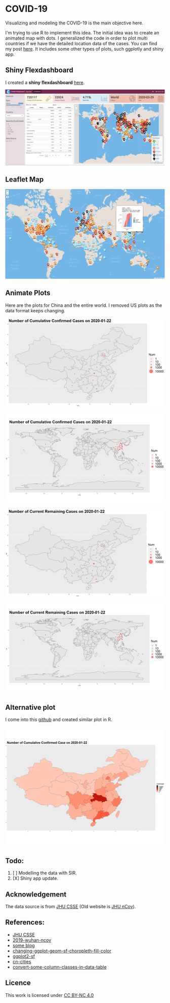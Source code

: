 # COVID-19

Visualizing and modeling the COVID-19 is the main objective here.

I'm trying to use R to implement this idea. The initial idea was to create an animated map with dots. I generalized the code in order to plot multi countries if we have the detailed location data of the cases. You can find my post [here](https://zhongjzsb.com/posts/baobao-posts/covid-19-visualization/). It includes some other types of plots, such ggplotly and shiny app.

## Shiny Flexdashboard

I created a **shiny flexdashboard** [here](https://app.zhongjzsb.com/COVID-19-dashboard/).

[![covid-19-dashboard](https://raw.githubusercontent.com/zhongjzsb/COVID-19-dashboard/master/flexdashboard-screenshot.png)](https://app.zhongjzsb.com/COVID-19-dashboard/)

## Leaflet Map

[![leaflet_map](./static/images/leaflet-screenshot.png)](https://zhongjzsb.com/images/leaflet-plot.html)

## Animate Plots

Here are the plots for China and the entire world. I removed US plots as the data format keeps changing.

![animate_china](./static/images/china_confirmed.gif)

<!-- ![animate_us](./static/images/us_confirmed.gif) -->

![animate_world](./static/images/world_confirmed.gif)

![animate_china](./static/images/china_current.gif)

![animate_world](./static/images/world_current.gif)

<!-- ![animate_us](./static/images/us_current.gif) -->


## Alternative plot

I come into this [github](https://github.com/globalcitizen/2019-wuhan-coronavirus-data/) and created similar plot in R.

![china_polygon_animate](./static/images/china_polygon_confirmed.gif)


## Todo:

1. [ ] Modelling the data with SIR.
2. [X] Shiny app update.

## Acknowledgement

The data source is from [JHU CSSE](https://github.com/CSSEGISandData/COVID-19) (Old website is [JHU nCov](https://systems.jhu.edu/research/public-health/ncov/)).

## References:
- [JHU CSSE](https://systems.jhu.edu/research/public-health/ncov/)
- [2019-wuhan-ncov](https://github.com/globalcitizen/2019-wuhan-coronavirus-data/)
- [some blog](http://boazsobrado.com/blog/2019/01/13/where-i-was-in-2018/)
- [changing-ggplot-geom-sf-choropleth-fill-color](https://stackoverflow.com/questions/48288183/changing-ggplot-geom-sf-choropleth-fill-colors)
- [ggplot2-sf](https://www.r-spatial.org/r/2018/10/25/ggplot2-sf.html)
- [cn-cities](https://simplemaps.com/data/cn-cities)
- [convert-some-column-classes-in-data-table](https://stackoverflow.com/questions/32940580/convert-some-column-classes-in-data-table)

## Licence

This work is licensed under <a href="https://creativecommons.org/licenses/by-nc/4.0/" target="_blank" rel="noopener">CC BY-NC 4.0</a>
